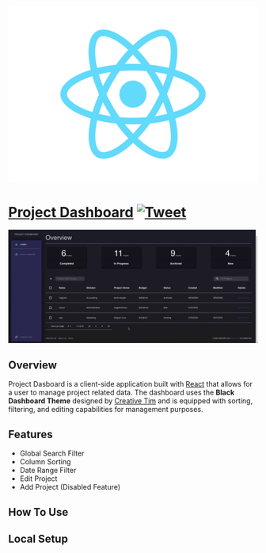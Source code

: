 ![React](./github-assets/react.svg)
# [Project Dashboard](https://demos.creative-tim.com/black-dashboard-react/#/dashboard) [![Tweet](https://img.shields.io/twitter/url/http/shields.io.svg?style=social&logo=twitter)](https://twitter.com/intent/tweet?url=https%3A%2F%2Fdemos.creative-tim.com%2Fblack-dashboard-react%2F%23%2Fadmin%2Fdashboard&text=Black%20Dashboard%20React%20by%20Creative%20Tim%20%7C%20Free%20React%20Admin%20Template&original_referer=https%3A%2F%2Fdemos.creative-tim.com%2Fblack-dashboard-react%2F&via=creativetim&hashtags=react%2Ccreativetim%2Cdark%2Cdashboard%2Cbootstrap%2Creactstrap%2Creactjs)


![Product Gif](./github-assets/overview.gif)

## Overview
Project Dasboard is a client-side application built with [React](https://reactjs.org/) that allows for a user to manage project related data. The dashboard uses the **Black Dashboard Theme** designed by [Creative Tim](https://www.creative-tim.com/) and is equipped with sorting, filtering, and editing capabilities for management purposes.

## Features
- Global Search Filter
- Column Sorting
- Date Range Filter
- Edit Project
- Add Project (Disabled Feature)

## How To Use

## Local Setup
